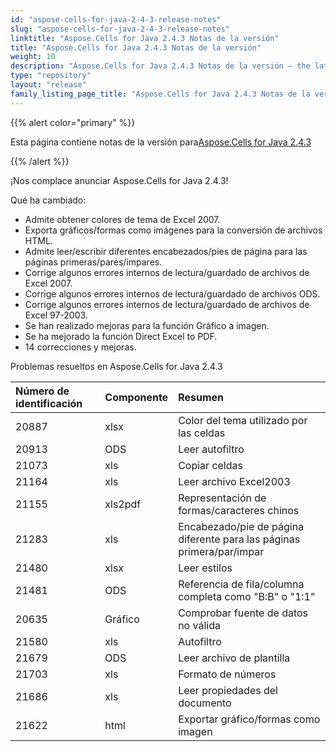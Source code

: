 ```yaml
---
id: "aspose-cells-for-java-2-4-3-release-notes"
slug: "aspose-cells-for-java-2-4-3-release-notes"
linktitle: "Aspose.Cells for Java 2.4.3 Notas de la versión"
title: "Aspose.Cells for Java 2.4.3 Notas de la versión"
weight: 10
description: "Aspose.Cells for Java 2.4.3 Notas de la versión – the latest updates and fixes."
type: "repository"
layout: "release"
family_listing_page_title: "Aspose.Cells for Java 2.4.3 Notas de la versión"
---
```

{{% alert color="primary" %}} 

 Esta página contiene notas de la versión para[Aspose.Cells for Java 2.4.3](https://releases.aspose.com/cells/java/new-releases/aspose.cells-for-java-2.4.3/)

{{% /alert %}} 

 ¡Nos complace anunciar Aspose.Cells for Java 2.4.3!

 Qué ha cambiado:

- Admite obtener colores de tema de Excel 2007.
- Exporta gráficos/formas como imágenes para la conversión de archivos HTML.
- Admite leer/escribir diferentes encabezados/pies de página para las páginas primeras/pares/impares.
- Corrige algunos errores internos de lectura/guardado de archivos de Excel 2007.
- Corrige algunos errores internos de lectura/guardado de archivos ODS.
- Corrige algunos errores internos de lectura/guardado de archivos de Excel 97-2003.
- Se han realizado mejoras para la función Gráfico a imagen.
- Se ha mejorado la función Direct Excel to PDF.
- 14 correcciones y mejoras.

 Problemas resueltos en Aspose.Cells for Java 2.4.3

|**Número de identificación** |**Componente** |**Resumen** |
|:- |:- |:- |
|20887 | xlsx| Color del tema utilizado por las celdas|
|20913 |ODS | Leer autofiltro|
|21073 | xls| Copiar celdas|
|21164 | xls| Leer archivo Excel2003|
|21155 | xls2pdf| Representación de formas/caracteres chinos|
|21283 | xls| Encabezado/pie de página diferente para las páginas primera/par/impar|
|21480 | xlsx| Leer estilos|
|21481 |ODS | Referencia de fila/columna completa como "B:B" o "1:1"|
|20635 | Gráfico| Comprobar fuente de datos no válida|
|21580 | xls| Autofiltro|
|21679 |ODS | Leer archivo de plantilla|
|21703 | xls| Formato de números|
|21686 | xls| Leer propiedades del documento|
|21622 | html| Exportar gráfico/formas como imagen|

